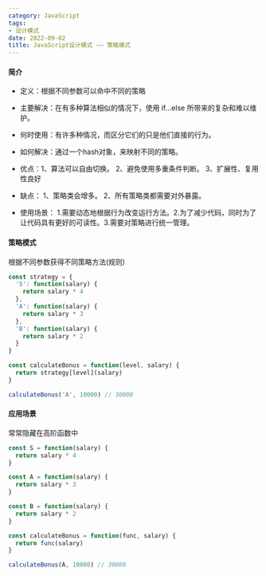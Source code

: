 ```yaml
---
category: JavaScript
tags:
- 设计模式
date: 2022-09-02
title: JavaScript设计模式 —— 策略模式
---
```

#### 简介
* 定义：根据不同参数可以命中不同的策略

* 主要解决：在有多种算法相似的情况下，使用 if...else 所带来的复杂和难以维护。

* 何时使用：有许多种情况，而区分它们的只是他们直接的行为。

* 如何解决：通过一个hash对象，来映射不同的策略。

* 优点：1、算法可以自由切换。 2、避免使用多重条件判断。 3、扩展性、复用性良好

* 缺点： 1、策略类会增多。 2、所有策略类都需要对外暴露。

* 使用场景： 1.需要动态地根据行为改变运行方法。2.为了减少代码，同时为了让代码具有更好的可读性。3.需要对策略进行统一管理。

#### 策略模式
根据不同参数获得不同策略方法(规则)
```js
const strategy = {
  'S': function(salary) {
    return salary * 4
  },
  'A': function(salary) {
    return salary * 3
  },
  'B': function(salary) {
    return salary * 2
  }
}

const calculateBonus = function(level, salary) {
  return strategy[level](salary)
}

calculateBonus('A', 10000) // 30000
```
#### 应用场景
常常隐藏在高阶函数中
```js
const S = function(salary) {
  return salary * 4
}

const A = function(salary) {
  return salary * 3
}

const B = function(salary) {
  return salary * 2
}

const calculateBonus = function(func, salary) {
  return func(salary)
}

calculateBonus(A, 10000) // 30000
```
